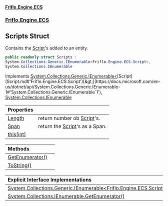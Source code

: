 #### [Friflo.Engine.ECS](index.md#'index')
### [Friflo.Engine.ECS](Friflo.Engine.ECS.md#'Friflo.Engine.ECS')

## Scripts Struct

Contains the [Script](Script.md#'Friflo.Engine.ECS.Script')'s added to an entity.

```csharp
public readonly struct Scripts :
System.Collections.Generic.IEnumerable<Friflo.Engine.ECS.Script>,
System.Collections.IEnumerable
```

Implements [System.Collections.Generic.IEnumerable&lt;](https://docs.microsoft.com/en-us/dotnet/api/System.Collections.Generic.IEnumerable-1#'System.Collections.Generic.IEnumerable`1')[Script](Script.md#'Friflo.Engine.ECS.Script')[&gt;](https://docs.microsoft.com/en-us/dotnet/api/System.Collections.Generic.IEnumerable-1#'System.Collections.Generic.IEnumerable`1'), [System.Collections.IEnumerable](https://docs.microsoft.com/en-us/dotnet/api/System.Collections.IEnumerable#'System.Collections.IEnumerable')

| Properties | |
| :--- | :--- |
| [Length](Scripts.Length.md#'Friflo.Engine.ECS.Scripts.Length') | return number ob [Script](Script.md#'Friflo.Engine.ECS.Script')'s. |
| [Span](Scripts.Span.md#'Friflo.Engine.ECS.Scripts.Span') | return the [Script](Script.md#'Friflo.Engine.ECS.Script')'s as a Span. |
| [this[int]](Scripts.this[int].md#'Friflo.Engine.ECS.Scripts.this[int]') | |

| Methods | |
| :--- | :--- |
| [GetEnumerator()](Scripts.GetEnumerator().md#'Friflo.Engine.ECS.Scripts.GetEnumerator()') | |
| [ToString()](Scripts.ToString().md#'Friflo.Engine.ECS.Scripts.ToString()') | |

| Explicit Interface Implementations | |
| :--- | :--- |
| [System.Collections.Generic.IEnumerable&lt;Friflo.Engine.ECS.Script&gt;.GetEnumerator()](Scripts.System.Collections.Generic.IEnumerable_Friflo.Engine.ECS.Script_.GetEnumerator().md#'Friflo.Engine.ECS.Scripts.System.Collections.Generic.IEnumerable<Friflo.Engine.ECS.Script>.GetEnumerator()') | |
| [System.Collections.IEnumerable.GetEnumerator()](Scripts.System.Collections.IEnumerable.GetEnumerator().md#'Friflo.Engine.ECS.Scripts.System.Collections.IEnumerable.GetEnumerator()') | |
